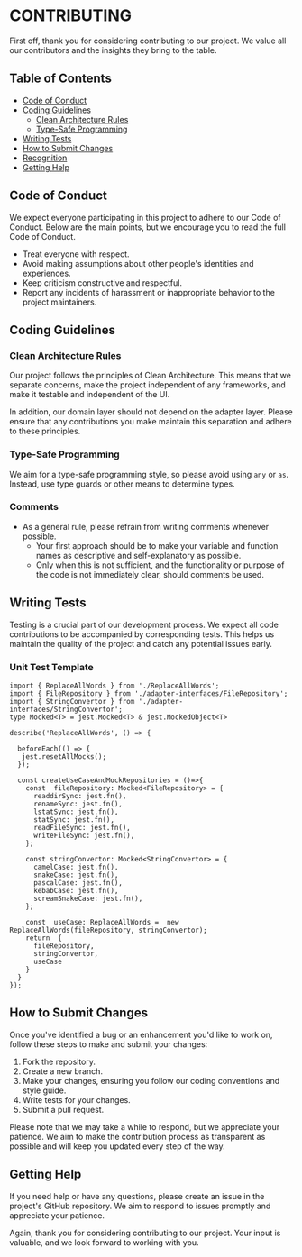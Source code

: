 # CONTRIBUTING

First off, thank you for considering contributing to our project. We value all our contributors and the insights they bring to the table.

## Table of Contents

- [Code of Conduct](#code-of-conduct)
- [Coding Guidelines](#coding-guidelines)
  - [Clean Architecture Rules](#clean-architecture-rules)
  - [Type-Safe Programming](#type-safe-programming)
- [Writing Tests](#writing-tests)
- [How to Submit Changes](#how-to-submit-changes)
- [Recognition](#recognition)
- [Getting Help](#getting-help)

## Code of Conduct

We expect everyone participating in this project to adhere to our Code of Conduct. Below are the main points, but we encourage you to read the full Code of Conduct.

- Treat everyone with respect.
- Avoid making assumptions about other people's identities and experiences.
- Keep criticism constructive and respectful.
- Report any incidents of harassment or inappropriate behavior to the project maintainers.

## Coding Guidelines

### Clean Architecture Rules

Our project follows the principles of Clean Architecture. This means that we separate concerns, make the project independent of any frameworks, and make it testable and independent of the UI.

In addition, our domain layer should not depend on the adapter layer. Please ensure that any contributions you make maintain this separation and adhere to these principles.

### Type-Safe Programming

We aim for a type-safe programming style, so please avoid using `any` or `as`. Instead, use type guards or other means to determine types.

### Comments

- As a general rule, please refrain from writing comments whenever possible.
  - Your first approach should be to make your variable and function names as descriptive and self-explanatory as possible.
  - Only when this is not sufficient, and the functionality or purpose of the code is not immediately clear, should comments be used.

## Writing Tests

Testing is a crucial part of our development process. We expect all code contributions to be accompanied by corresponding tests. This helps us maintain the quality of the project and catch any potential issues early.

### Unit Test Template

```
import { ReplaceAllWords } from './ReplaceAllWords';
import { FileRepository } from './adapter-interfaces/FileRepository';
import { StringConvertor } from './adapter-interfaces/StringConvertor';
type Mocked<T> = jest.Mocked<T> & jest.MockedObject<T>

describe('ReplaceAllWords', () => {

  beforeEach(() => {
   jest.resetAllMocks();
  });

  const createUseCaseAndMockRepositories = ()=>{
    const  fileRepository: Mocked<FileRepository> = {
      readdirSync: jest.fn(),
      renameSync: jest.fn(),
      lstatSync: jest.fn(),
      statSync: jest.fn(),
      readFileSync: jest.fn(),
      writeFileSync: jest.fn(),
    };

    const stringConvertor: Mocked<StringConvertor> = {
      camelCase: jest.fn(),
      snakeCase: jest.fn(),
      pascalCase: jest.fn(),
      kebabCase: jest.fn(),
      screamSnakeCase: jest.fn(),
    };

    const  useCase: ReplaceAllWords =  new ReplaceAllWords(fileRepository, stringConvertor);
    return  {
      fileRepository,
      stringConvertor,
      useCase
    }
  }
});

```

## How to Submit Changes

Once you've identified a bug or an enhancement you'd like to work on, follow these steps to make and submit your changes:

1. Fork the repository.
2. Create a new branch.
3. Make your changes, ensuring you follow our coding conventions and style guide.
4. Write tests for your changes.
5. Submit a pull request.

Please note that we may take a while to respond, but we appreciate your patience. We aim to make the contribution process as transparent as possible and will keep you updated every step of the way.

## Getting Help

If you need help or have any questions, please create an issue in the project's GitHub repository. We aim to respond to issues promptly and appreciate your patience.

Again, thank you for considering contributing to our project. Your input is valuable, and we look forward to working with you.
